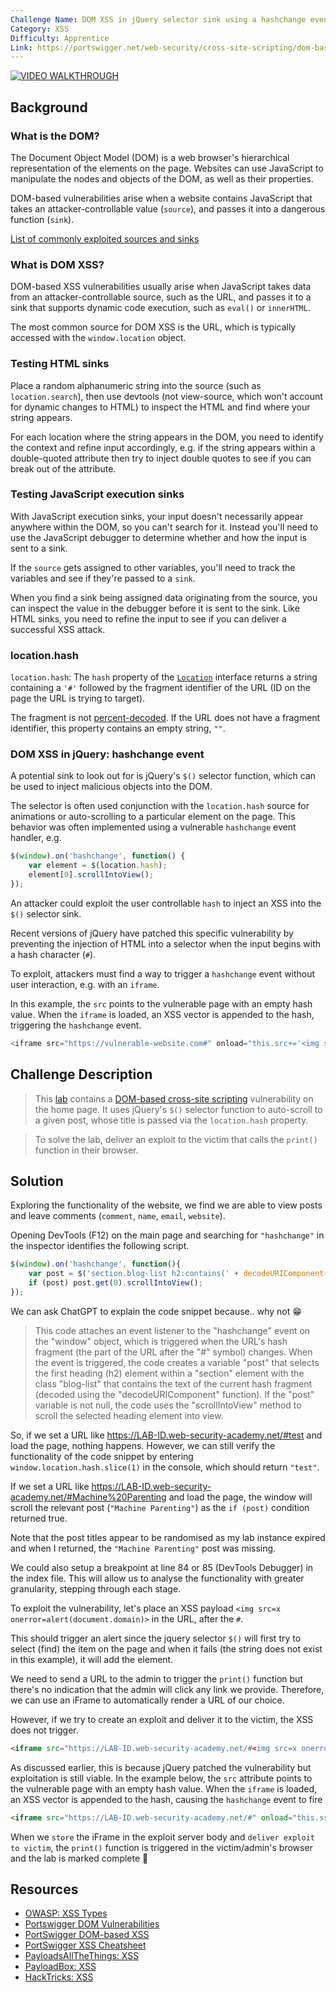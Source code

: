 ```yaml
---
Challenge Name: DOM XSS in jQuery selector sink using a hashchange event
Category: XSS
Difficulty: Apprentice
Link: https://portswigger.net/web-security/cross-site-scripting/dom-based/lab-jquery-selector-hash-change-event
---
```

[![VIDEO WALKTHROUGH](https://img.youtube.com/vi/JgiX3kyK8ME/0.jpg)](https://youtu.be/JgiX3kyK8ME "DOM XSS in jQuery Selector Sink using a Hashchange Event")

## Background
### What is the DOM?
The Document Object Model (DOM) is a web browser's hierarchical representation of the elements on the page. Websites can use JavaScript to manipulate the nodes and objects of the DOM, as well as their properties.

DOM-based vulnerabilities arise when a website contains JavaScript that takes an attacker-controllable value (`source`), and passes it into a dangerous function (`sink`).

[List of commonly exploited sources and sinks](https://portswigger.net/web-security/dom-based)
### What is DOM XSS?
DOM-based XSS vulnerabilities usually arise when JavaScript takes data from an attacker-controllable source, such as the URL, and passes it to a sink that supports dynamic code execution, such as `eval()` or `innerHTML`.

The most common source for DOM XSS is the URL, which is typically accessed with the `window.location` object.
### Testing HTML sinks
Place a random alphanumeric string into the source (such as `location.search`), then use devtools (not view-source, which won't account for dynamic changes to HTML) to inspect the HTML and find where your string appears.

For each location where the string appears in the DOM, you need to identify the context and refine input accordingly, e.g. if the string appears within a double-quoted attribute then try to inject double quotes to see if you can break out of the attribute.
### Testing JavaScript execution sinks
With JavaScript execution sinks, your input doesn't necessarily appear anywhere within the DOM, so you can't search for it. Instead you'll need to use the JavaScript debugger to determine whether and how the input is sent to a sink.

If the `source` gets assigned to other variables, you'll need to track the variables and see if they're passed to a `sink`.

When you find a sink being assigned data originating from the source, you can inspect the value in the debugger before it is sent to the sink. Like HTML sinks, you need to refine the input to see if you can deliver a successful XSS attack.
### location.hash
`location.hash`: The `hash` property of the [`Location`](https://developer.mozilla.org/en-US/docs/Web/API/Location) interface returns a string containing a `'#'` followed by the fragment identifier of the URL (ID on the page the URL is trying to target).

The fragment is not [percent-decoded](https://developer.mozilla.org/en-US/docs/Glossary/Percent-encoding). If the URL does not have a fragment identifier, this property contains an empty string, `""`.
### DOM XSS in jQuery: hashchange event
A potential sink to look out for is jQuery's `$()` selector function, which can be used to inject malicious objects into the DOM.

The selector is often used conjunction with the `location.hash` source for animations or auto-scrolling to a particular element on the page. This behavior was often implemented using a vulnerable `hashchange` event handler, e.g.
```js
$(window).on('hashchange', function() {
	var element = $(location.hash);
	element[0].scrollIntoView();
});
```
An attacker could exploit the user controllable `hash` to inject an XSS into the `$()` selector sink.

Recent versions of jQuery have patched this specific vulnerability by preventing the injection of HTML into a selector when the input begins with a hash character (`#`).

To exploit, attackers must find a way to trigger a `hashchange` event without user interaction, e.g. with an `iframe`.

In this example, the `src` points to the vulnerable page with an empty hash value. When the `iframe` is loaded, an XSS vector is appended to the hash, triggering the `hashchange` event.
```js
<iframe src="https://vulnerable-website.com#" onload="this.src+='<img src=1 onerror=alert(1)>'">
```

## Challenge Description
> This [lab](https://portswigger.net/web-security/cross-site-scripting/dom-based/lab-jquery-selector-hash-change-event) contains a [DOM-based cross-site scripting](https://portswigger.net/web-security/cross-site-scripting/dom-based) vulnerability on the home page. It uses jQuery's `$()` selector function to auto-scroll to a given post, whose title is passed via the `location.hash` property.

>To solve the lab, deliver an exploit to the victim that calls the `print()` function in their browser.

## Solution
Exploring the functionality of the website, we find we are able to view posts and leave comments (`comment`, `name`, `email`, `website`).

Opening DevTools (F12) on the main page and searching for `"hashchange"` in the inspector identifies the following script.
```js
$(window).on('hashchange', function(){
	var post = $('section.blog-list h2:contains(' + decodeURIComponent(window.location.hash.slice(1)) + ')');
	if (post) post.get(0).scrollIntoView();
});
```

We can ask ChatGPT to explain the code snippet because.. why not 😁
>This code attaches an event listener to the "hashchange" event on the "window" object, which is triggered when the URL's hash fragment (the part of the URL after the "#" symbol) changes. When the event is triggered, the code creates a variable "post" that selects the first heading (h2) element within a "section" element with the class "blog-list" that contains the text of the current hash fragment (decoded using the "decodeURIComponent" function). If the "post" variable is not null, the code uses the "scrollIntoView" method to scroll the selected heading element into view.

So, if we set a URL like https://LAB-ID.web-security-academy.net/#test and load the page, nothing happens. However, we can still verify the functionality of the code snippet by entering `window.location.hash.slice(1)` in the console, which should return `"test"`.

If we set a URL like https://LAB-ID.web-security-academy.net/#Machine%20Parenting and load the page, the window will scroll the relevant post (`"Machine Parenting"`) as the `if (post)` condition returned true.

Note that the post titles appear to be randomised as my lab instance expired and when I returned, the `"Machine Parenting"` post was missing.

We could also setup a breakpoint at line 84 or 85 (DevTools Debugger) in the index file. This will allow us to analyse the functionality with greater granularity, stepping through each stage.

To exploit the vulnerability, let's place an XSS payload `<img src=x onerror=alert(document.domain)>` in the URL, after the `#`. 

This should trigger an alert since the jquery selector `$()` will first try to select (find) the item on the page and when it fails (the string does not exist in this example), it will add the element.

We need to send a URL to the admin to trigger the `print()` function but there's no indication that the admin will click any link we provide. Therefore, we can use an iFrame to automatically render a URL of our choice.

However, if we try to create an exploit and deliver it to the victim, the XSS does not trigger.
```html
<iframe src="https://LAB-ID.web-security-academy.net/#<img src=x onerror=print()>"></iframe>
```

As discussed earlier, this is because jQuery patched the vulnerability but exploitation is still viable. In the example below, the `src` attribute points to the vulnerable page with an empty hash value. When the `iframe` is loaded, an XSS vector is appended to the hash, causing the `hashchange` event to fire

```html
<iframe src="https://LAB-ID.web-security-academy.net/#" onload="this.src+='<img src=x onerror=print()>'"></iframe>
```

When we `store` the iFrame in the exploit server body and `deliver exploit to victim`, the `print()` function is triggered in the victim/admin's browser and the lab is marked complete 🙂

## Resources
- [OWASP: XSS Types](https://owasp.org/www-community/Types_of_Cross-Site_Scripting)
- [Portswigger DOM Vulnerabilities](https://portswigger.net/web-security/dom-based)
- [PortSwigger DOM-based XSS](https://portswigger.net/web-security/cross-site-scripting/dom-based)
- [PortSwigger XSS Cheatsheet](https://portswigger.net/web-security/cross-site-scripting/cheat-sheet)
- [PayloadsAllTheThings: XSS](https://github.com/swisskyrepo/PayloadsAllTheThings/tree/master/XSS%20Injection)
- [PayloadBox: XSS](https://github.com/payloadbox/xss-payload-list)
- [HackTricks: XSS](https://book.hacktricks.xyz/pentesting-web/xss-cross-site-scripting)